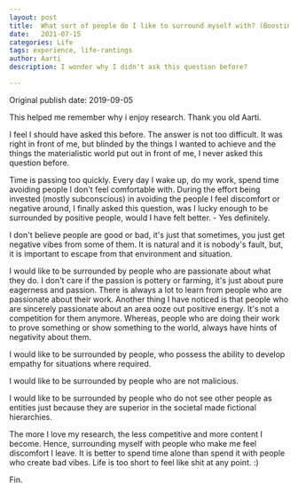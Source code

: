 ```yaml
---
layout: post
title:  What sort of people do I like to surround myself with? (Boosting this from 2 years back)
date:   2021-07-15
categories: Life
tags: experience, life-rantings
author: Aarti
description: I wonder why I didn't ask this question before?

---
```


Original publish date: 2019-09-05

This helped me remember why i enjoy research. Thank you old Aarti. 

I feel I should have asked this before. The answer is not too difficult. It was right in front of me, but blinded by the things I wanted to achieve and the things the materialistic world put out in front of me, I never asked this question before.

Time is passing too quickly. Every day I wake up, do my work, spend time avoiding people I don't feel comfortable with. During the effort being invested (mostly subconscious) in avoiding the people I feel discomfort or negative around, I finally asked this question, was I lucky enough to be surrounded by positive people, would I have felt better. - Yes definitely.

I don't believe people are good or bad, it's just that sometimes, you just get negative vibes from some of them. It is natural and it is nobody's fault, but, it is important to escape from that environment and situation.

I would like to be surrounded by people who are passionate about what they do.  I don't care if the passion is pottery or farming, it's just about pure eagerness and passion. There is always a lot to learn from people who are passionate about their work. Another thing I have noticed is that people who are sincerely passionate about an area ooze out positive energy. It's not a competition for them anymore. Whereas, people who are doing their work to prove something or show something to the world, always have hints of negativity about them.  

I would like to be surrounded by people, who possess the ability to develop empathy for situations where required.

I would like to be surrounded by people who are not malicious.

I would like to be surrounded by people who do not see other people as entities just because they are superior in the societal made fictional hierarchies.

The more I love my research, the less competitive and more content I become. Hence, surrounding myself with people who make me feel discomfort I leave. It is better to spend time alone than spend it with people who create bad vibes. Life is too short to feel like shit at any point. :)

Fin.
